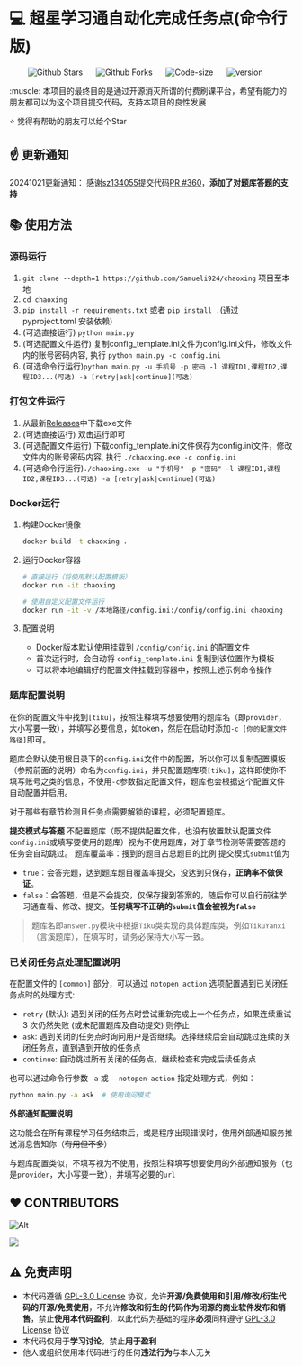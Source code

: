 # :computer: 超星学习通自动化完成任务点(命令行版)

<p align="center">
    <a href="https://github.com/Samueli924/chaoxing" target="_blank" style="margin-right: 20px; font-style: normal; text-decoration: none;">
        <img src="https://img.shields.io/github/stars/Samueli924/chaoxing" alt="Github Stars" />
    </a>
    <a href="https://github.com/Samueli924/chaoxing" target="_blank" style="margin-right: 20px; font-style: normal; text-decoration: none;">
        <img src="https://img.shields.io/github/forks/Samueli924/chaoxing" alt="Github Forks" />
    </a>
    <a href="https://github.com/Samueli924/chaoxing" target="_blank" style="margin-right: 20px; font-style: normal; text-decoration: none;">
        <img src="https://img.shields.io/github/languages/code-size/Samueli924/chaoxing" alt="Code-size" />
    </a>
    <a href="https://github.com/Samueli924/chaoxing" target="_blank" style="margin-right: 20px; font-style: normal; text-decoration: none;">
        <img src="https://img.shields.io/github/v/release/Samueli924/chaoxing?display_name=tag&sort=semver" alt="version" />
    </a>
</p>
:muscle: 本项目的最终目的是通过开源消灭所谓的付费刷课平台，希望有能力的朋友都可以为这个项目提交代码，支持本项目的良性发展

:star: 觉得有帮助的朋友可以给个Star

## :point_up: 更新通知
20241021更新通知： 感谢[sz134055](https://github.com/sz134055)提交代码[PR #360](https://github.com/Samueli924/chaoxing/pull/360)，**添加了对题库答题的支持**  

## :books: 使用方法

### 源码运行
1. `git clone --depth=1 https://github.com/Samueli924/chaoxing` 项目至本地
2. `cd chaoxing`
3. `pip install -r requirements.txt` 或者 `pip install .`(通过 pyproject.toml 安装依赖)
4. (可选直接运行) `python main.py`
5. (可选配置文件运行) 复制config_template.ini文件为config.ini文件，修改文件内的账号密码内容, 执行 `python main.py -c config.ini`
6. (可选命令行运行)`python main.py -u 手机号 -p 密码 -l 课程ID1,课程ID2,课程ID3...(可选) -a [retry|ask|continue](可选)`

### 打包文件运行
1. 从最新[Releases](https://github.com/Samueli924/chaoxing/releases)中下载exe文件
2. (可选直接运行) 双击运行即可
3. (可选配置文件运行) 下载config_template.ini文件保存为config.ini文件，修改文件内的账号密码内容, 执行 `./chaoxing.exe -c config.ini`
4. (可选命令行运行)`./chaoxing.exe -u "手机号" -p "密码" -l 课程ID1,课程ID2,课程ID3...(可选) -a [retry|ask|continue](可选)`

### Docker运行
1. 构建Docker镜像
   ```bash
   docker build -t chaoxing .
   ```

2. 运行Docker容器
   ```bash
   # 直接运行（将使用默认配置模板）
   docker run -it chaoxing
   
   # 使用自定义配置文件运行
   docker run -it -v /本地路径/config.ini:/config/config.ini chaoxing
   ```

3. 配置说明
   - Docker版本默认使用挂载到 `/config/config.ini` 的配置文件
   - 首次运行时，会自动将 `config_template.ini` 复制到该位置作为模板
   - 可以将本地编辑好的配置文件挂载到容器中，按照上述示例命令操作

### 题库配置说明

在你的配置文件中找到`[tiku]`，按照注释填写想要使用的题库名（即`provider`，大小写要一致），并填写必要信息，如token，然后在启动时添加`-c [你的配置文件路径]`即可。

题库会默认使用根目录下的`config.ini`文件中的配置，所以你可以复制配置模板（参照前面的说明）命名为`config.ini`，并只配置题库项`[tiku]`，这样即使你不填写账号之类的信息，不使用`-c`参数指定配置文件，题库也会根据这个配置文件自动配置并启用。

对于那些有章节检测且任务点需要解锁的课程，必须配置题库。

**提交模式与答题**
不配置题库（既不提供配置文件，也没有放置默认配置文件`config.ini`或填写要使用的题库）视为不使用题库，对于章节检测等需要答题的任务会自动跳过。
题库覆盖率：搜到的题目占总题目的比例
提交模式`submit`值为

- `true`：会答完题，达到题库题目覆盖率提交，没达到只保存，**正确率不做保证**。
- `false`：会答题，但是不会提交，仅保存搜到答案的，随后你可以自行前往学习通查看、修改、提交。**任何填写不正确的`submit`值会被视为`false`**

> 题库名即`answer.py`模块中根据`Tiku`类实现的具体题库类，例如`TikuYanxi`（言溪题库），在填写时，请务必保持大小写一致。

### 已关闭任务点处理配置说明

在配置文件的 `[common]` 部分，可以通过 `notopen_action` 选项配置遇到已关闭任务点时的处理方式:

- `retry` (默认): 遇到关闭的任务点时尝试重新完成上一个任务点，如果连续重试 3 次仍然失败 (或未配置题库及自动提交) 则停止
- `ask`: 遇到关闭的任务点时询问用户是否继续。选择继续后会自动跳过连续的关闭任务点，直到遇到开放的任务点
- `continue`: 自动跳过所有关闭的任务点，继续检查和完成后续任务点

也可以通过命令行参数 `-a` 或 `--notopen-action` 指定处理方式，例如：

```bash
python main.py -a ask  # 使用询问模式
```

**外部通知配置说明**

这功能会在所有课程学习任务结束后，或是程序出现错误时，使用外部通知服务推送消息告知你（~~有用但不多~~）

与题库配置类似，不填写视为不使用，按照注释填写想要使用的外部通知服务（也是`provider`，大小写要一致），并填写必要的`url`

## :heart: CONTRIBUTORS

![Alt](https://repobeats.axiom.co/api/embed/d3931e84b4b2f17cbe60cafedb38114bdf9931cb.svg "Repobeats analytics image")  

<a style="margin-top: 15px" href="https://github.com/Samueli924/chaoxing/graphs/contributors">
  <img src="https://contrib.rocks/image?repo=Samueli924/chaoxing" />
</a>

## :warning: 免责声明
- 本代码遵循 [GPL-3.0 License](https://github.com/Samueli924/chaoxing/blob/main/LICENSE) 协议，允许**开源/免费使用和引用/修改/衍生代码的开源/免费使用**，不允许**修改和衍生的代码作为闭源的商业软件发布和销售**，禁止**使用本代码盈利**，以此代码为基础的程序**必须**同样遵守 [GPL-3.0 License](https://github.com/Samueli924/chaoxing/blob/main/LICENSE) 协议
- 本代码仅用于**学习讨论**，禁止**用于盈利**
- 他人或组织使用本代码进行的任何**违法行为**与本人无关
